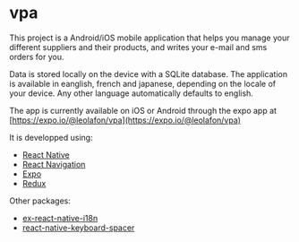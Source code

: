 # vpa

This project is a Android/iOS mobile application that helps you manage your different suppliers and their products, and writes your e-mail and sms orders for you.

Data is stored locally on the device with a SQLite database.
The application is available in eanglish, french and japanese, depending on the locale of your device. Any other language automatically defaults to english.

The app is currently available on iOS or Android through the expo app at [https://expo.io/@leolafon/vpa](https://expo.io/@leolafon/vpa)

It is developped using:

- [React Native](https://facebook.github.io/react-native)
- [React Navigation](https://reactnavigation.org)
- [Expo](https://expo.io)
- [Redux](https://redux.js.org)

Other packages:

- [ex-react-native-i18n](https://github.com/xcarpentier/ex-react-native-i18n)
- [react-native-keyboard-spacer](https://github.com/Andr3wHur5t/react-native-keyboard-spacer)
